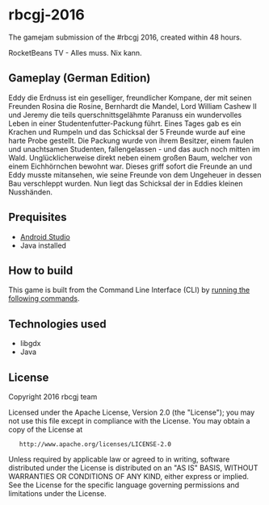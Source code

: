 # rbcgj-2016
The gamejam submission of the #rbcgj 2016, created within 48 hours. 

RocketBeans TV - Alles muss. Nix kann.

## Gameplay (German Edition)

Eddy die Erdnuss ist ein geselliger, freundlicher Kompane, der mit seinen Freunden Rosina die Rosine, Bernhardt die Mandel, Lord William Cashew II und Jeremy die teils querschnittsgelähmte Paranuss ein wundervolles Leben in einer Studentenfutter-Packung führt. Eines Tages gab es ein Krachen und Rumpeln und das Schicksal der 5 Freunde wurde auf eine harte Probe gestellt. Die Packung wurde von ihrem Besitzer, einem faulen und unachtsamen Studenten, fallengelassen - und das auch noch mitten im Wald. Unglücklicherweise direkt neben einem großen Baum, welcher von einem Eichhörnchen bewohnt war. Dieses griff sofort die Freunde an und Eddy musste mitansehen, wie seine Freunde von dem Ungeheuer in dessen Bau verschleppt wurden. Nun liegt das Schicksal der in Eddies kleinen Nusshänden.

## Prequisites

* [Android Studio](http://developer.android.com/sdk/index.html)
* Java installed

## How to build

This game is built from the Command Line Interface (CLI) by [running the following commands](https://github.com/libgdx/libgdx/wiki/Gradle-on-the-Commandline).

## Technologies used

* libgdx
* Java

## License

 Copyright 2016 rbcgj team

   Licensed under the Apache License, Version 2.0 (the "License");
   you may not use this file except in compliance with the License.
   You may obtain a copy of the License at

       http://www.apache.org/licenses/LICENSE-2.0

   Unless required by applicable law or agreed to in writing, software
   distributed under the License is distributed on an "AS IS" BASIS,
   WITHOUT WARRANTIES OR CONDITIONS OF ANY KIND, either express or implied.
   See the License for the specific language governing permissions and
   limitations under the License.
